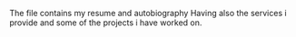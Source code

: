 The file contains my resume and autobiography 
Having also the services i provide and some of the projects i have worked on.
